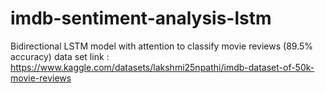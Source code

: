# imdb-sentiment-analysis-lstm
Bidirectional LSTM model with attention to classify movie reviews (89.5% accuracy)
data set link : https://www.kaggle.com/datasets/lakshmi25npathi/imdb-dataset-of-50k-movie-reviews
